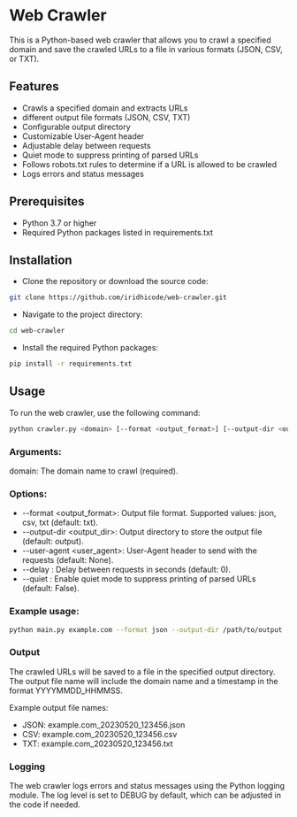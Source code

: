 # Web Crawler

This is a Python-based web crawler that allows you to crawl a specified domain and save the crawled URLs to a file in various formats (JSON, CSV, or TXT).

## Features

- Crawls a specified domain and extracts URLs
-  different output file formats (JSON, CSV, TXT)
- Configurable output directory
- Customizable User-Agent header
- Adjustable delay between requests
- Quiet mode to suppress printing of parsed URLs
- Follows robots.txt rules to determine if a URL is allowed to be crawled
- Logs errors and status messages

## Prerequisites

- Python 3.7 or higher
- Required Python packages listed in requirements.txt

## Installation

- Clone the repository or download the source code:
  
```bash
git clone https://github.com/iridhicode/web-crawler.git
```

- Navigate to the project directory:
  
```bash
cd web-crawler
```

- Install the required Python packages:

```bash
pip install -r requirements.txt
```

## Usage

To run the web crawler, use the following command:

```bash
python crawler.py <domain> [--format <output_format>] [--output-dir <output_dir>] [--user-agent <user_agent>] [--delay <delay>] [--quiet <quiet>]
```

### Arguments:

domain: The domain name to crawl (required).

### Options:

- --format <output_format>: Output file format. Supported values: json, csv, txt (default: txt).
- --output-dir <output_dir>: Output directory to store the output file (default: output).
- --user-agent <user_agent>: User-Agent header to send with the requests (default: None).
- --delay <delay>: Delay between requests in seconds (default: 0).
- --quiet <quiet>: Enable quiet mode to suppress printing of parsed URLs (default: False).

### Example usage:

```bash
python main.py example.com --format json --output-dir /path/to/output --user-agent "MyCustomCrawler" --delay 1 --quiet True
```

### Output

The crawled URLs will be saved to a file in the specified output directory. The output file name will include the domain name and a timestamp in the format YYYYMMDD_HHMMSS.

Example output file names:

- JSON: example.com_20230520_123456.json
- CSV: example.com_20230520_123456.csv
- TXT: example.com_20230520_123456.txt

### Logging
The web crawler logs errors and status messages using the Python logging module. The log level is set to DEBUG by default, which can be adjusted in the code if needed.

